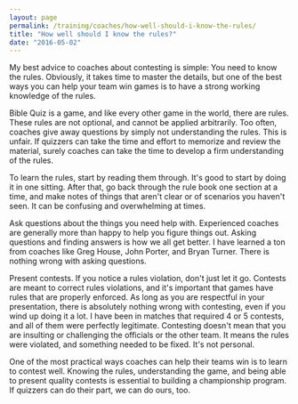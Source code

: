 ```yaml
---
layout: page
permalink: /training/coaches/how-well-should-i-know-the-rules/
title: "How well should I know the rules?"
date: "2016-05-02"
---
```


My best advice to coaches about contesting is simple: You need to know the rules. Obviously, it takes time to master the details, but one of the best ways you can help your team win games is to have a strong working knowledge of the rules.

Bible Quiz is a game, and like every other game in the world, there are rules. These rules are not optional, and cannot be applied arbitrarily. Too often, coaches give away questions by simply not understanding the rules. This is unfair. If quizzers can take the time and effort to memorize and review the material, surely coaches can take the time to develop a firm understanding of the rules.

To learn the rules, start by reading them through. It's good to start by doing it in one sitting. After that, go back through the rule book one section at a time, and make notes of things that aren't clear or of scenarios you haven't seen. It can be confusing and overwhelming at times.

Ask questions about the things you need help with. Experienced coaches are generally more than happy to help you figure things out. Asking questions and finding answers is how we all get better. I have learned a ton from coaches like Greg House, John Porter, and Bryan Turner. There is nothing wrong with asking questions.

Present contests. If you notice a rules violation, don't just let it go. Contests are meant to correct rules violations, and it's important that games have rules that are properly enforced. As long as you are respectful in your presentation, there is absolutely nothing wrong with contesting, even if you wind up doing it a lot. I have been in matches that required 4 or 5 contests, and all of them were perfectly legitimate. Contesting doesn't mean that you are insulting or challenging the officials or the other team. It means the rules were violated, and something needed to be fixed. It's not personal.

One of the most practical ways coaches can help their teams win is to learn to contest well. Knowing the rules, understanding the game, and being able to present quality contests is essential to building a championship program. If quizzers can do their part, we can do ours, too.
